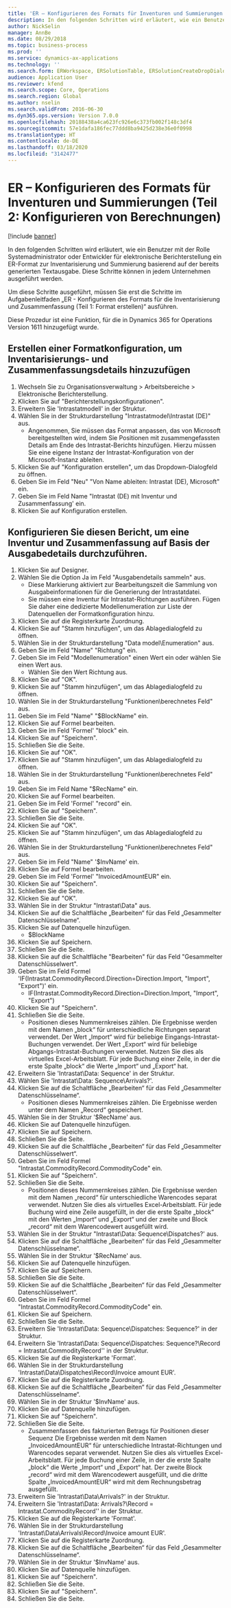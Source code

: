 ```yaml
---
title: 'ER – Konfigurieren des Formats für Inventuren und Summierungen (Teil 2: Konfigurieren von Berechnungen)'
description: In den folgenden Schritten wird erläutert, wie ein Benutzer mit der Rolle Systemadministrator oder Entwickler für elektronische Berichterstellung ein ER-Format zur Inventarisierung und Summierung basierend auf der bereits generierten Textausgabe.
author: NickSelin
manager: AnnBe
ms.date: 08/29/2018
ms.topic: business-process
ms.prod: ''
ms.service: dynamics-ax-applications
ms.technology: ''
ms.search.form: ERWorkspace, ERSolutionTable, ERSolutionCreateDropDialog, EROperationDesigner, ERDataSourceAddDropDialog, ERExpressionDesignerFormula
audience: Application User
ms.reviewer: kfend
ms.search.scope: Core, Operations
ms.search.region: Global
ms.author: nselin
ms.search.validFrom: 2016-06-30
ms.dyn365.ops.version: Version 7.0.0
ms.openlocfilehash: 20188438a4ca623fc926e6c373fb002f148c3df4
ms.sourcegitcommit: 57e1dafa186fec77ddd8ba9425d238e36e0f0998
ms.translationtype: HT
ms.contentlocale: de-DE
ms.lasthandoff: 03/18/2020
ms.locfileid: "3142477"
---
```

# <a name="er-configure-format-to-do-counting-and-summing-part-2---configure-computations"></a>ER – Konfigurieren des Formats für Inventuren und Summierungen (Teil 2: Konfigurieren von Berechnungen)

[!include [banner](../../includes/banner.md)]

In den folgenden Schritten wird erläutert, wie ein Benutzer mit der Rolle Systemadministrator oder Entwickler für elektronische Berichterstellung ein ER-Format zur Inventarisierung und Summierung basierend auf der bereits generierten Textausgabe. Diese Schritte können in jedem Unternehmen ausgeführt werden.

Um diese Schritte ausgeführt, müssen Sie erst die Schritte im Aufgabenleitfaden „ER - Konfigurieren des Formats für die Inventarisierung und Zusammenfassung (Teil 1: Format erstellen)“ ausführen.

Diese Prozedur ist eine Funktion, für die in Dynamics 365 for Operations Version 1611 hinzugefügt wurde.


## <a name="create-a-format-configuration-to-add-counting-and-summing-details"></a>Erstellen einer Formatkonfiguration, um Inventarisierungs- und Zusammenfassungsdetails hinzuzufügen
1. Wechseln Sie zu Organisationsverwaltung > Arbeitsbereiche > Elektronische Berichterstellung.
2. Klicken Sie auf "Berichterstellungskonfigurationen".
3. Erweitern Sie 'Intrastatmodell' in der Struktur.
4. Wählen Sie in der Strukturdarstellung "Intrastatmodel\Intrastat (DE)" aus.
    * Angenommen, Sie müssen das Format anpassen, das von Microsoft bereitgestellten wird, indem Sie Positionen mit zusammengefassten Details am Ende des Intrastat-Berichts hinzufügen. Hierzu müssen Sie eine eigene Instanz der Intrastat-Konfiguration von der Microsoft-Instanz ableiten.  
5. Klicken Sie auf "Konfiguration erstellen", um das Dropdown-Dialogfeld zu öffnen.
6. Geben Sie im Feld "Neu" "Von Name ableiten: Intrastat (DE), Microsoft" ein.
7. Geben Sie im Feld Name "Intrastat (DE) mit Inventur und Zusammenfassung' ein.
8. Klicken Sie auf Konfiguration erstellen.

## <a name="configure-this-report-to-do-counting-and-summation-based-on-output-details"></a>Konfigurieren Sie diesen Bericht, um eine Inventur und Zusammenfassung auf Basis der Ausgabedetails durchzuführen.
1. Klicken Sie auf Designer.
2. Wählen Sie die Option Ja im Feld "Ausgabendetails sammeln" aus.
    * Diese Markierung aktiviert zur Bearbeitungszeit die Sammlung von Ausgabeinformationen für die Generierung der Intrastatdatei.  
    * Sie müssen eine Inventur für Intrastat-Richtungen ausführen. Fügen Sie daher eine dedizierte Modellenumeration zur Liste der Datenquellen der Formatkonfiguration hinzu.  
3. Klicken Sie auf die Registerkarte Zuordnung.
4. Klicken Sie auf "Stamm hinzufügen", um das Ablagedialogfeld zu öffnen.
5. Wählen Sie in der Strukturdarstellung "Data model\Enumeration" aus.
6. Geben Sie im Feld "Name" "Richtung" ein.
7. Geben Sie im Feld "Modellenumeration" einen Wert ein oder wählen Sie einen Wert aus.
    * Wählen Sie den Wert Richtung aus.  
8. Klicken Sie auf "OK".
9. Klicken Sie auf "Stamm hinzufügen", um das Ablagedialogfeld zu öffnen.
10. Wählen Sie in der Strukturdarstellung "Funktionen\berechnetes Feld" aus.
11. Geben Sie im Feld "Name" "$BlockName" ein.
12. Klicken Sie auf Formel bearbeiten.
13. Geben Sie im Feld 'Formel' "block" ein.
14. Klicken Sie auf "Speichern".
15. Schließen Sie die Seite.
16. Klicken Sie auf "OK".
17. Klicken Sie auf "Stamm hinzufügen", um das Ablagedialogfeld zu öffnen.
18. Wählen Sie in der Strukturdarstellung "Funktionen\berechnetes Feld" aus.
19. Geben Sie im Feld Name "$RecName" ein.
20. Klicken Sie auf Formel bearbeiten.
21. Geben Sie im Feld 'Formel' "record" ein.
22. Klicken Sie auf "Speichern".
23. Schließen Sie die Seite.
24. Klicken Sie auf "OK".
25. Klicken Sie auf "Stamm hinzufügen", um das Ablagedialogfeld zu öffnen.
26. Wählen Sie in der Strukturdarstellung "Funktionen\berechnetes Feld" aus.
27. Geben Sie im Feld "Name" '$InvName' ein.
28. Klicken Sie auf Formel bearbeiten.
29. Geben Sie im Feld 'Formel' "InvoicedAmountEUR" ein.
30. Klicken Sie auf "Speichern".
31. Schließen Sie die Seite.
32. Klicken Sie auf "OK".
33. Wählen Sie in der Struktur "Intrastat\Data" aus.
34. Klicken Sie auf die Schaltfläche „Bearbeiten“ für das Feld „Gesammelter Datenschlüsselname“.
35. Klicken Sie auf Datenquelle hinzufügen.
    * $BlockName  
36. Klicken Sie auf Speichern.
37. Schließen Sie die Seite.
38. Klicken Sie auf die Schaltfläche "Bearbeiten" für das Feld "Gesammelter Datenschlüsselwert".
39. Geben Sie im Feld Formel 'IF(Intrastat.CommodityRecord.Direction=Direction.Import, "Import", "Export")' ein.
    * IF(Intrastat.CommodityRecord.Direction=Direction.Import, "Import", "Export")  
40. Klicken Sie auf "Speichern".
41. Schließen Sie die Seite.
    * Positionen dieses Nummernkreises zählen. Die Ergebnisse werden mit dem Namen „block“ für unterschiedliche Richtungen separat verwendet. Der Wert „Import“ wird für beliebige Eingangs-Intrastat-Buchungen verwendet. Der Wert „Export“ wird für beliebige Abgangs-Intrastat-Buchungen verwendet. Nutzen Sie dies als virtuelles Excel-Arbeitsblatt. Für jede Buchung einer Zeile, in der die erste Spalte „block“ die Werte „Import“ und „Export“ hat.  
42. Erweitern Sie 'Intrastat\Data: Sequence' in der Struktur.
43. Wählen Sie 'Intrastat\Data: Sequence\Arrivals?'.
44. Klicken Sie auf die Schaltfläche „Bearbeiten“ für das Feld „Gesammelter Datenschlüsselname“.
    * Positionen dieses Nummernkreises zählen. Die Ergebnisse werden unter dem Namen „Record“ gespeichert.  
45. Wählen Sie in der Struktur '$RecName' aus.
46. Klicken Sie auf Datenquelle hinzufügen.
47. Klicken Sie auf Speichern.
48. Schließen Sie die Seite.
49. Klicken Sie auf die Schaltfläche „Bearbeiten“ für das Feld „Gesammelter Datenschlüsselwert“.
50. Geben Sie im Feld Formel "Intrastat.CommodityRecord.CommodityCode" ein.
51. Klicken Sie auf "Speichern".
52. Schließen Sie die Seite.
    * Positionen dieses Nummernkreises zählen. Die Ergebnisse werden mit dem Namen „record“ für unterschiedliche Warencodes separat verwendet. Nutzen Sie dies als virtuelles Excel-Arbeitsblatt. Für jede Buchung wird eine Zeile ausgefüllt, in der die erste Spalte „block“ mit den Werten „Import“ und „Export“ und der zweite und Block „record“ mit dem Warencodewert ausgefüllt wird.  
53. Wählen Sie in der Struktur "Intrastat\Data: Sequence\Dispatches?' aus.
54. Klicken Sie auf die Schaltfläche „Bearbeiten“ für das Feld „Gesammelter Datenschlüsselname“.
55. Wählen Sie in der Struktur '$RecName' aus.
56. Klicken Sie auf Datenquelle hinzufügen.
57. Klicken Sie auf Speichern.
58. Schließen Sie die Seite.
59. Klicken Sie auf die Schaltfläche „Bearbeiten“ für das Feld „Gesammelter Datenschlüsselwert“.
60. Geben Sie im Feld Formel "Intrastat.CommodityRecord.CommodityCode" ein.
61. Klicken Sie auf Speichern.
62. Schließen Sie die Seite.
63. Erweitern Sie 'Intrastat\Data: Sequence\Dispatches: Sequence?' in der Struktur.
64. Erweitern Sie 'Intrastat\Data: Sequence\Dispatches: Sequence?\Record = Intrastat.CommodityRecord'' in der Struktur.
65. Klicken Sie auf die Registerkarte 'Format'.
66. Wählen Sie in der Strukturdarstellung 'Intrastat\Data\Dispatches\Record\Invoice amount EUR'.
67. Klicken Sie auf die Registerkarte Zuordnung.
68. Klicken Sie auf die Schaltfläche „Bearbeiten“ für das Feld „Gesammelter Datenschlüsselname“.
69. Wählen Sie in der Struktur '$InvName' aus.
70. Klicken Sie auf Datenquelle hinzufügen.
71. Klicken Sie auf "Speichern".
72. Schließen Sie die Seite.
    * Zusammenfassen des fakturierten Betrags für Positionen dieser Sequenz Die Ergebnisse werden mit dem Namen „InvoicedAmountEUR“ für unterschiedliche Intrastat-Richtungen und Warencodes separat verwendet. Nutzen Sie dies als virtuelles Excel-Arbeitsblatt. Für jede Buchung einer Zeile, in der die erste Spalte „block“ die Werte „Import“ und „Export“ hat. Der zweite Block „record“ wird mit dem Warencodewert ausgefüllt, und die dritte Spalte „InvoicedAmountEUR“ wird mit dem Rechnungsbetrag ausgefüllt.  
73. Erweitern Sie 'Intrastat\Data\Arrivals?' in der Struktur.
74. Erweitern Sie 'Intrastat\Data: Arrivals?\Record = Intrastat.CommodityRecord'' in der Struktur.
75. Klicken Sie auf die Registerkarte 'Format'.
76. Wählen Sie in der Strukturdarstellung 'Intrastat\Data\Arrivals\Record\Invoice amount EUR'.
77. Klicken Sie auf die Registerkarte Zuordnung.
78. Klicken Sie auf die Schaltfläche „Bearbeiten“ für das Feld „Gesammelter Datenschlüsselname“.
79. Wählen Sie in der Struktur '$InvName' aus.
80. Klicken Sie auf Datenquelle hinzufügen.
81. Klicken Sie auf "Speichern".
82. Schließen Sie die Seite.
83. Klicken Sie auf "Speichern".
84. Schließen Sie die Seite.

